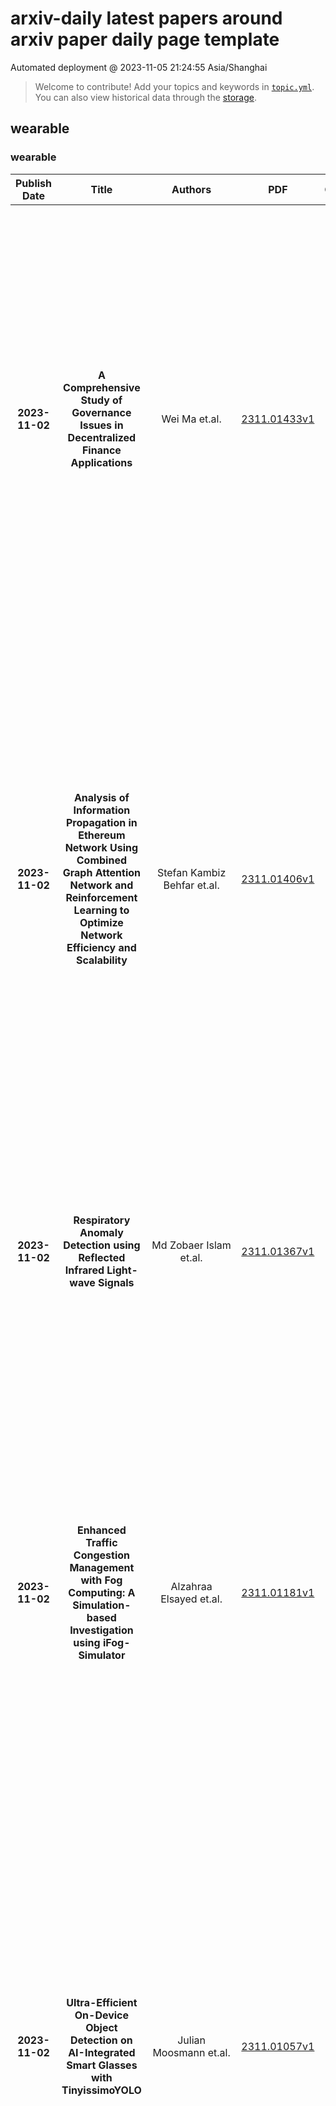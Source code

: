 # arxiv-daily latest papers around arxiv paper daily page template
Automated deployment @ 2023-11-05 21:24:55 Asia/Shanghai
> Welcome to contribute! Add your topics and keywords in [`topic.yml`](https://github.com/wanghaisheng/arxiv-paper-daily-page-template/blob/main/database/topic.yml).
> You can also view historical data through the [storage](https://github.com/wanghaisheng/arxiv-paper-daily-page-template/blob/main/database/storage).

## wearable

### wearable
|Publish Date|Title|Authors|PDF|Code|Abstract|
| :---: | :---: | :---: | :---: | :---: | :---: |
|**2023-11-02**|**A Comprehensive Study of Governance Issues in Decentralized Finance Applications**|Wei Ma et.al.|[2311.01433v1](http://arxiv.org/abs/2311.01433v1)|null|Decentralized finance (DeFi) is a prominent application of smart contracts, representing a novel financial paradigm in contrast to centralized finance. While DeFi applications are rapidly emerging on mainstream blockchain platforms, their quality varies greatly, presenting numerous challenges, particularly in terms of smart contract governance. This paper presents a comprehensive study of governance issues in DeFi applications. Drawing upon insights from industry reports and academic research papers, we develop a governance taxonomy to examine these issues. We collect and analyze 4,446 audit reports from 17 reputable Web3 security companies, categorizing the governance issues according to our constructed taxonomy. In addition, we identify vulnerabilities in the governance design and implementation processes, e.g., flash loan attacks and reentrancy attacks. To aid in the identification of the main topics of governance issues, we employ Natural Language Processing (NLP) techniques. Moreover, we explore the challenges associated with maintaining consistency between the code and the whitepaper in DeFi applications, providing valuable insights for addressing this issue in the future. We build a prototype tool based on artificial intelligence (AI), representing an initial attempt to uncover potential solutions. We validate this prototype across eight DeFi projects, achieving a 56.14% F1 score and a 80% recall. Through this study, we expect to assist the design and development teams of DeFi applications, as well as users, researchers, and regulators, in better understanding and addressing governance challenges, thereby fostering the healthy development of DeFi.|
|**2023-11-02**|**Analysis of Information Propagation in Ethereum Network Using Combined Graph Attention Network and Reinforcement Learning to Optimize Network Efficiency and Scalability**|Stefan Kambiz Behfar et.al.|[2311.01406v1](http://arxiv.org/abs/2311.01406v1)|null|Blockchain technology has revolutionized the way information is propagated in decentralized networks. Ethereum plays a pivotal role in facilitating smart contracts and decentralized applications. Understanding information propagation dynamics in Ethereum is crucial for ensuring network efficiency, security, and scalability. In this study, we propose an innovative approach that utilizes Graph Convolutional Networks (GCNs) to analyze the information propagation patterns in the Ethereum network. The first phase of our research involves data collection from the Ethereum blockchain, consisting of blocks, transactions, and node degrees. We construct a transaction graph representation using adjacency matrices to capture the node embeddings; while our major contribution is to develop a combined Graph Attention Network (GAT) and Reinforcement Learning (RL) model to optimize the network efficiency and scalability. It learns the best actions to take in various network states, ultimately leading to improved network efficiency, throughput, and optimize gas limits for block processing. In the experimental evaluation, we analyze the performance of our model on a large-scale Ethereum dataset. We investigate effectively aggregating information from neighboring nodes capturing graph structure and updating node embeddings using GCN with the objective of transaction pattern prediction, accounting for varying network loads and number of blocks. Not only we design a gas limit optimization model and provide the algorithm, but also to address scalability, we demonstrate the use and implementation of sparse matrices in GraphConv, GraphSAGE, and GAT. The results indicate that our designed GAT-RL model achieves superior results compared to other GCN models in terms of performance. It effectively propagates information across the network, optimizing gas limits for block processing and improving network efficiency.|
|**2023-11-02**|**Respiratory Anomaly Detection using Reflected Infrared Light-wave Signals**|Md Zobaer Islam et.al.|[2311.01367v1](http://arxiv.org/abs/2311.01367v1)|null|In this study, we present a non-contact respiratory anomaly detection method using incoherent light-wave signals reflected from the chest of a mechanical robot that can breathe like human beings. In comparison to existing radar and camera-based sensing systems for vitals monitoring, this technology uses only a low-cost ubiquitous light source (e.g., infrared light emitting diode) and sensor (e.g., photodetector). This light-wave sensing (LWS) system recognizes different breathing anomalies from the variations of light intensity reflected from the chest of the robot within a 0.5m-1.5m range. The anomaly detection model demonstrates up to 96.6% average accuracy in classifying 7 different types of breathing data using machine learning. The model can also detect faulty data collected by the system that does not contain breathing information. The developed system can be utilized at home or healthcare facilities as a smart, non-contact and discreet respiration monitoring method.|
|**2023-11-02**|**Enhanced Traffic Congestion Management with Fog Computing: A Simulation-based Investigation using iFog-Simulator**|Alzahraa Elsayed et.al.|[2311.01181v1](http://arxiv.org/abs/2311.01181v1)|null|Accurate latency computation is essential for the Internet of Things (IoT) since the connected devices generate a vast amount of data that is processed on cloud infrastructure. However, the cloud is not an optimal solution. To overcome this issue, fog computing is used to enable processing at the edge while still allowing communication with the cloud. Many applications rely on fog computing, including traffic management. In this paper, an Intelligent Traffic Congestion Mitigation System (ITCMS) is proposed to address traffic congestion in heavily populated smart cities. The proposed system is implemented using fog computing and tested in a crowded city. Its performance is evaluated based on multiple metrics, such as traffic efficiency, energy savings, reduced latency, average traffic flow rate, and waiting time. The obtained results are compared with similar techniques that tackle the same issue. The results obtained indicate that the execution time of the simulation is 4,538 seconds, and the delay in the application loop is 49.67 seconds. The paper addresses various issues, including CPU usage, heap memory usage, throughput, and the total average delay, which are essential for evaluating the performance of the ITCMS. Our system model is also compared with other models to assess its performance. A comparison is made using two parameters, namely throughput and the total average delay, between the ITCMS, IOV (Internet of Vehicle), and STL (Seasonal-Trend Decomposition Procedure based on LOESS). Consequently, the results confirm that the proposed system outperforms the others in terms of higher accuracy, lower latency, and improved traffic efficiency.|
|**2023-11-02**|**Ultra-Efficient On-Device Object Detection on AI-Integrated Smart Glasses with TinyissimoYOLO**|Julian Moosmann et.al.|[2311.01057v1](http://arxiv.org/abs/2311.01057v1)|null|Smart glasses are rapidly gaining advanced functionality thanks to cutting-edge computing technologies, accelerated hardware architectures, and tiny AI algorithms. Integrating AI into smart glasses featuring a small form factor and limited battery capacity is still challenging when targeting full-day usage for a satisfactory user experience. This paper illustrates the design and implementation of tiny machine-learning algorithms exploiting novel low-power processors to enable prolonged continuous operation in smart glasses. We explore the energy- and latency-efficient of smart glasses in the case of real-time object detection. To this goal, we designed a smart glasses prototype as a research platform featuring two microcontrollers, including a novel milliwatt-power RISC-V parallel processor with a hardware accelerator for visual AI, and a Bluetooth low-power module for communication. The smart glasses integrate power cycling mechanisms, including image and audio sensing interfaces. Furthermore, we developed a family of novel tiny deep-learning models based on YOLO with sub-million parameters customized for microcontroller-based inference dubbed TinyissimoYOLO v1.3, v5, and v8, aiming at benchmarking object detection with smart glasses for energy and latency. Evaluations on the prototype of the smart glasses demonstrate TinyissimoYOLO's 17ms inference latency and 1.59mJ energy consumption per inference while ensuring acceptable detection accuracy. Further evaluation reveals an end-to-end latency from image capturing to the algorithm's prediction of 56ms or equivalently 18 fps, with a total power consumption of 62.9mW, equivalent to a 9.3 hours of continuous run time on a 154mAh battery. These results outperform MCUNet (TinyNAS+TinyEngine), which runs a simpler task (image classification) at just 7.3 fps per second.|
|**2023-11-02**|**On Linear Complementary Pairs of Algebraic Geometry Codes over Finite Fields**|Sanjit Bhowmick et.al.|[2311.01008v1](http://arxiv.org/abs/2311.01008v1)|null|Linear complementary dual (LCD) codes and linear complementary pairs (LCP) of codes have been proposed for new applications as countermeasures against side-channel attacks (SCA) and fault injection attacks (FIA) in the context of direct sum masking (DSM). The countermeasure against FIA may lead to a vulnerability for SCA when the whole algorithm needs to be masked (in environments like smart cards). This led to a variant of the LCD and LCP problems, where several results have been obtained intensively for LCD codes, but only partial results have been derived for LCP codes. Given the gap between the thin results and their particular importance, this paper aims to reduce this by further studying the LCP of codes in special code families and, precisely, the characterisation and construction mechanism of LCP codes of algebraic geometry codes over finite fields. Notably, we propose constructing explicit LCP of codes from elliptic curves. Besides, we also study the security parameters of the derived LCP of codes $(\mathcal{C}, \mathcal{D})$ (notably for cyclic codes), which are given by the minimum distances $d(\mathcal{C})$ and $d(\mathcal{D}^\perp)$. Further, we show that for LCP algebraic geometry codes $(\mathcal{C},\mathcal{D})$, the dual code $\mathcal{C}^\perp$ is equivalent to $\mathcal{D}$ under some specific conditions we exhibit. Finally, we investigate whether MDS LCP of algebraic geometry codes exist (MDS codes are among the most important in coding theory due to their theoretical significance and practical interests). Construction schemes for obtaining LCD codes from any algebraic curve were given in 2018 by Mesnager, Tang and Qi in [``Complementary dual algebraic geometry codes", IEEE Trans. Inform Theory, vol. 64(4), 2390--3297, 2018]. To our knowledge, it is the first time LCP of algebraic geometry codes has been studied.|
|**2023-11-02**|**CML-MOTS: Collaborative Multi-task Learning for Multi-Object Tracking and Segmentation**|Yiming Cui et.al.|[2311.00987v1](http://arxiv.org/abs/2311.00987v1)|null|The advancement of computer vision has pushed visual analysis tasks from still images to the video domain. In recent years, video instance segmentation, which aims to track and segment multiple objects in video frames, has drawn much attention for its potential applications in various emerging areas such as autonomous driving, intelligent transportation, and smart retail. In this paper, we propose an effective framework for instance-level visual analysis on video frames, which can simultaneously conduct object detection, instance segmentation, and multi-object tracking. The core idea of our method is collaborative multi-task learning which is achieved by a novel structure, named associative connections among detection, segmentation, and tracking task heads in an end-to-end learnable CNN. These additional connections allow information propagation across multiple related tasks, so as to benefit these tasks simultaneously. We evaluate the proposed method extensively on KITTI MOTS and MOTS Challenge datasets and obtain quite encouraging results.|
|**2023-11-01**|**Centralized Management of a Wifi Mesh for Autonomous Farms**|Ammar Tahir et.al.|[2311.00887v1](http://arxiv.org/abs/2311.00887v1)|null|Emerging autonomous farming techniques rely on smart devices such as multi-spectral cameras, collecting fine-grained data, and robots performing tasks such as de-weeding, berry-picking, etc. These techniques require a high throughput network, supporting 10s of Mbps per device at the scale of tens to hundreds of devices in a large farm. We conduct a survey across 12 agronomists to understand these networking requirements of farm workloads and perform extensive measurements of WiFi 6 performance in a farm to identify the challenges in meeting them. Our measurements reveal how network capacity is fundamentally limited in such a setting, with severe degradation in network performance due to crop canopy, and spotlight farm networks as an emerging new problem domain that can benefit from smarter network resource management decisions. To that end, we design Cornet, a network for supporting on-farm applications that comprises: (i) a multi-hop mesh of WiFi routers that uses a strategic combination of 2.4GHz and 5GHz bands as informed by our measurements, and (ii) a centralized traffic engineering (TE) system that uses a novel abstraction of resource units to reason about wireless network capacity and make TE decisions (schedule flows, assign flow rates, and select routes and channels). Our evaluation, using testbeds in a farm and trace-driven simulations, shows how Cornet achieves 1.4 $\times$ higher network utilization and better meets application demands, compared to standard wireless mesh strategies.|
|**2023-11-01**|**SAGE: Smart home Agent with Grounded Execution**|Dmitriy Rivkin et.al.|[2311.00772v1](http://arxiv.org/abs/2311.00772v1)|null|This article introduces SAGE (Smart home Agent with Grounded Execution), a framework designed to maximize the flexibility of smart home assistants by replacing manually-defined inference logic with an LLM-powered autonomous agent system. SAGE integrates information about user preferences, device states, and external factors (such as weather and TV schedules) through the orchestration of a collection of tools. SAGE's capabilities include learning user preferences from natural-language utterances, interacting with devices by reading their API documentation, writing code to continuously monitor devices, and understanding natural device references. To evaluate SAGE, we develop a benchmark of 43 highly challenging smart home tasks, where SAGE successfully achieves 23 tasks, significantly outperforming existing LLM-enabled baselines (5/43).|
|**2023-11-01**|**Can Foundation Models Watch, Talk and Guide You Step by Step to Make a Cake?**|Yuwei Bao et.al.|[2311.00738v1](http://arxiv.org/abs/2311.00738v1)|null|Despite tremendous advances in AI, it remains a significant challenge to develop interactive task guidance systems that can offer situated, personalized guidance and assist humans in various tasks. These systems need to have a sophisticated understanding of the user as well as the environment, and make timely accurate decisions on when and what to say. To address this issue, we created a new multimodal benchmark dataset, Watch, Talk and Guide (WTaG) based on natural interaction between a human user and a human instructor. We further proposed two tasks: User and Environment Understanding, and Instructor Decision Making. We leveraged several foundation models to study to what extent these models can be quickly adapted to perceptually enabled task guidance. Our quantitative, qualitative, and human evaluation results show that these models can demonstrate fair performances in some cases with no task-specific training, but a fast and reliable adaptation remains a significant challenge. Our benchmark and baselines will provide a stepping stone for future work on situated task guidance.|
|**2023-11-01**|**Active Noise Control Portable Device Design**|kai Wu et.al.|[2311.00535v1](http://arxiv.org/abs/2311.00535v1)|null|While our world is filled with its own natural sounds that we can't resist enjoying, it is also chock-full of other sounds that can be irritating, this is noise. Noise not only influences the working efficiency but also the human's health. The problem of reducing noise is one of great importance and great difficulty. The problem has been addressed in many ways over the years. The current methods for noise reducing mostly rely on the materials and transmission medium, which are only effective to some extent for the high frequency noise. However, the effective reduction noise method especially for low frequency noise is very limited.   Here we come up with a noise reduction system consist of a sensor to detect the noise in the environment. Then the noise will be sent to an electronic control system to process the noise, which will generate a reverse phase frequency signal to counteract the disturbance. Finally, the processed smaller noise will be broadcasted by the speaker. Through this smart noise reduction system, even the noise with low-frequency can be eliminated.   The system is also integrated with sleep tracking and music player applications. It can also remember and store settings for the same environment, sense temperature, and smart control of home furniture, fire alarm, etc. This smart system can transfer data easily by Wi-Fi or Bluetooth and controlled by its APP.   In this project, we will present a model of the above technology which can be used in various environments to prevent noise pollution and provide a solution to the people who have difficulties finding a peaceful and quiet environment for sleep, work or study.|
|**2023-11-01**|**Misaligned magnetized accretion flows onto spinning black holes: magneto-spin alignment, outflow power and intermittent jets**|Koushik Chatterjee et.al.|[2311.00432v1](http://arxiv.org/abs/2311.00432v1)|null|Magnetic fields regulate black hole (BH) accretion, governing both the inflow and outflow dynamics. When a BH becomes saturated with large-scale vertical magnetic flux, it enters a magnetically-arrested disk (MAD) state. The dynamically-important BH magnetic flux powers highly efficient relativistic outflows (or jets) and sporadically erupts from the BH into the disk midplane. Here we explore the evolution of MADs when the BH and gas angular momentum are misaligned, which is expected to be more common. Using numerical simulations, we find that jets from rapidly spinning, prograde BHs force the inner accretion flow into alignment with the BH spin via the magneto-spin alignment mechanism for disks initially misaligned at $\mathcal{T}\lesssim 60^{\circ}$. Extremely misaligned MAD disks, on the other hand, exhibit intermittent jets that blow out parts of the disk to $\approx 100$ gravitational radii before collapsing, leaving behind hot cavities and magnetized filaments. These intermittent jet mechanism forms a mini-feedback cycle and could explain some cases of X-ray and radio quasi-periodic eruptions observed in dim AGN. Further, we find that (i) for BHs with low power jets, the BH spin and initial disk tilt angle changes the amount of horizon magnetic flux, and (ii) geometrically-thick, misaligned accretion flows do not undergo sustained Lense-Thirring (LT) precession. Thereby, we suggest that low-luminosity accreting BHs ($\dot{M}\ll 10^{-3} \dot{M}_{\rm Edd}$) are not likely to exhibit quasi-periodic oscillations in lightcurves due to LT precession, in agreement with observations of BH X-ray binaries and AGN in the low-hard/quiescent state. Instead, we suggest that magnetic flux eruptions can mimic precession-like motion, such as observed in the M87 jet, by driving large-scale surface waves in the jets.|
|**2023-11-01**|**Survey on Quality Assurance of Smart Contracts**|Zhiyuan Wei et.al.|[2311.00270v2](http://arxiv.org/abs/2311.00270v2)|null|With the increasing adoption of smart contracts, ensuring their security has become a critical concern. Numerous vulnerabilities and attacks have been identified and exploited, resulting in significant financial losses. In response, researchers have developed various tools and techniques to identify and prevent vulnerabilities in smart contracts. In this survey, we present a systematic overview of the quality assurance of smart contracts, covering vulnerabilities, attacks, defenses, and tool support. By classifying vulnerabilities based on known attacks, we can identify patterns and common weaknesses that need to be addressed. Moreover, in order to effectively protect smart contracts, we have created a labeled dataset to evaluate various vulnerability detection tools and compare their effectiveness.|
|**2023-10-31**|**Experimental Demonstration of Coupled Learning in Elastic Networks**|Lauren E. Altman et.al.|[2311.00170v1](http://arxiv.org/abs/2311.00170v1)|null|Coupled learning is a contrastive scheme for tuning the properties of individual elements within a network in order to achieve desired functionality of the system. It takes advantage of physics both to learn using local rules and to "compute" the output response to input data, thus enabling the system to perform decentralized computation without the need for a processor or external memory. We demonstrate a proof-of-concept mechanical network that can learn simple tasks such as self-symmetrizing via iterative tuning of individual spring rest lengths. These mechanical networks could feasibly be scaled and automated to solve increasingly complex tasks, hinting at a new class of "smart" metamaterials.|
|**2023-10-31**|**StairNet: Visual Recognition of Stairs for Human-Robot Locomotion**|Andrew Garrett Kurbis et.al.|[2310.20666v1](http://arxiv.org/abs/2310.20666v1)|null|Human-robot walking with prosthetic legs and exoskeletons, especially over complex terrains such as stairs, remains a significant challenge. Egocentric vision has the unique potential to detect the walking environment prior to physical interactions, which can improve transitions to and from stairs. This motivated us to create the StairNet initiative to support the development of new deep learning models for visual sensing and recognition of stairs, with an emphasis on lightweight and efficient neural networks for onboard real-time inference. In this study, we present an overview of the development of our large-scale dataset with over 515,000 manually labeled images, as well as our development of different deep learning models (e.g., 2D and 3D CNN, hybrid CNN and LSTM, and ViT networks) and training methods (e.g., supervised learning with temporal data and semi-supervised learning with unlabeled images) using our new dataset. We consistently achieved high classification accuracy (i.e., up to 98.8%) with different designs, offering trade-offs between model accuracy and size. When deployed on mobile devices with GPU and NPU accelerators, our deep learning models achieved inference speeds up to 2.8 ms. We also deployed our models on custom-designed CPU-powered smart glasses. However, limitations in the embedded hardware yielded slower inference speeds of 1.5 seconds, presenting a trade-off between human-centered design and performance. Overall, we showed that StairNet can be an effective platform to develop and study new visual perception systems for human-robot locomotion with applications in exoskeleton and prosthetic leg control.|
|**2023-10-31**|**LoRa Multi-Hop Networks for Monitoring Underground Mining Environments**|Luca Scalambrin et.al.|[2310.20515v1](http://arxiv.org/abs/2310.20515v1)|null|Internet of Things applications have gained widespread recognition for their efficacy in typical scenarios, such as smart cities and smart healthcare. Nonetheless, there exist numerous unconventional situations where IoT technologies have not yet been massively applied, though they can be extremely useful. One of such domains is the underground mining sector, where enhancing automation monitoring through wireless communications is of essential significance. In this paper, we focus on the development, implementation, and evaluation of a LoRa-based multi-hop network tailored specifically for monitoring underground mining environments, where data traffic is sporadic, but energy efficiency is of paramount importance. We hence define a synchronization framework that makes it possible for the nodes to sleep for most of the time, waking up only when they need to exchange traffic. Notably, our network achieves a sub 40us proven synchronization accuracy between parent-child pairs with minimum overhead for diverse topologies, rendering it highly viable for subterranean operations. Furthermore, for proper network dimensioning, we model the interplay between network's throughput, frame size, and sampling periods of potential applications. Moreover, we propose a model to estimate devices' duty cycle based on their position within the multi-hop network, along with empirical observations for its validation. The proposed models make it possible to optimize the network's performance to meet the specific demands that can arise from the different subterranean use cases, in which robustness, low power operation, and compliance with radio-frequency regulations are key requirements that must be met.|
|**2023-10-31**|**A Machine Learning-Based Framework for Clustering Residential Electricity Load Profiles to Enhance Demand Response Programs**|Vasilis Michalakopoulos et.al.|[2310.20367v1](http://arxiv.org/abs/2310.20367v1)|null|Load shapes derived from smart meter data are frequently employed to analyze daily energy consumption patterns, particularly in the context of applications like Demand Response (DR). Nevertheless, one of the most important challenges to this endeavor lies in identifying the most suitable consumer clusters with similar consumption behaviors. In this paper, we present a novel machine learning based framework in order to achieve optimal load profiling through a real case study, utilizing data from almost 5000 households in London. Four widely used clustering algorithms are applied specifically K-means, K-medoids, Hierarchical Agglomerative Clustering and Density-based Spatial Clustering. An empirical analysis as well as multiple evaluation metrics are leveraged to assess those algorithms. Following that, we redefine the problem as a probabilistic classification one, with the classifier emulating the behavior of a clustering algorithm,leveraging Explainable AI (xAI) to enhance the interpretability of our solution. According to the clustering algorithm analysis the optimal number of clusters for this case is seven. Despite that, our methodology shows that two of the clusters, almost 10\% of the dataset, exhibit significant internal dissimilarity and thus it splits them even further to create nine clusters in total. The scalability and versatility of our solution makes it an ideal choice for power utility companies aiming to segment their users for creating more targeted Demand Response programs.|
|**2023-10-31**|**Enhancing the Spatial Awareness Capability of Multi-Modal Large Language Model**|Yongqiang Zhao et.al.|[2310.20357v2](http://arxiv.org/abs/2310.20357v2)|null|The Multi-Modal Large Language Model (MLLM) refers to an extension of the Large Language Model (LLM) equipped with the capability to receive and infer multi-modal data. Spatial awareness stands as one of the crucial abilities of MLLM, encompassing diverse skills related to understanding spatial relationships among objects and between objects and the scene area. Industries such as autonomous driving, smart healthcare, robotics, virtual, and augmented reality heavily demand MLLM's spatial awareness capabilities. However, there exists a noticeable gap between the current spatial awareness capabilities of MLLM and the requirements set by human needs. To address this issue, this paper proposes using more precise spatial position information between objects to guide MLLM in providing more accurate responses to user-related inquiries. Specifically, for a particular multi-modal task, we utilize algorithms for acquiring geometric spatial information and scene graphs to obtain relevant geometric spatial information and scene details of objects involved in the query. Subsequently, based on this information, we direct MLLM to address spatial awareness-related queries posed by the user. Extensive experiments were conducted in benchmarks such as MME, MM-Vet, and other multi-modal large language models. The experimental results thoroughly confirm the efficacy of the proposed method in enhancing the spatial awareness tasks and associated tasks of MLLM.|
|**2023-10-31**|**Energy-Aware Adaptive Sampling for Self-Sustainability in Resource-Constrained IoT Devices**|Marco Giordano et.al.|[2310.20331v1](http://arxiv.org/abs/2310.20331v1)|[link](https://github.com/ETH-PBL/EcoTrack)|In the ever-growing Internet of Things (IoT) landscape, smart power management algorithms combined with energy harvesting solutions are crucial to obtain self-sustainability. This paper presents an energy-aware adaptive sampling rate algorithm designed for embedded deployment in resource-constrained, battery-powered IoT devices. The algorithm, based on a finite state machine (FSM) and inspired by Transmission Control Protocol (TCP) Reno's additive increase and multiplicative decrease, maximizes sensor sampling rates, ensuring power self-sustainability without risking battery depletion. Moreover, we characterized our solar cell with data acquired over 48 days and used the model created to obtain energy data from an open-source world-wide dataset. To validate our approach, we introduce the EcoTrack device, a versatile device with global navigation satellite system (GNSS) capabilities and Long-Term Evolution Machine Type Communication (LTE-M) connectivity, supporting MQTT protocol for cloud data relay. This multi-purpose device can be used, for instance, as a health and safety wearable, remote hazard monitoring system, or as a global asset tracker. The results, validated on data from three different European cities, show that the proposed algorithm enables self-sustainability while maximizing sampled locations per day. In experiments conducted with a 3000 mAh battery capacity, the algorithm consistently maintained a minimum of 24 localizations per day and achieved peaks of up to 3000.|
|**2023-10-31**|**Pose-to-Motion: Cross-Domain Motion Retargeting with Pose Prior**|Qingqing Zhao et.al.|[2310.20249v1](http://arxiv.org/abs/2310.20249v1)|null|Creating believable motions for various characters has long been a goal in computer graphics. Current learning-based motion synthesis methods depend on extensive motion datasets, which are often challenging, if not impossible, to obtain. On the other hand, pose data is more accessible, since static posed characters are easier to create and can even be extracted from images using recent advancements in computer vision. In this paper, we utilize this alternative data source and introduce a neural motion synthesis approach through retargeting. Our method generates plausible motions for characters that have only pose data by transferring motion from an existing motion capture dataset of another character, which can have drastically different skeletons. Our experiments show that our method effectively combines the motion features of the source character with the pose features of the target character, and performs robustly with small or noisy pose data sets, ranging from a few artist-created poses to noisy poses estimated directly from images. Additionally, a conducted user study indicated that a majority of participants found our retargeted motion to be more enjoyable to watch, more lifelike in appearance, and exhibiting fewer artifacts. Project page: https://cyanzhao42.github.io/pose2motion|
|**2023-10-31**|**A Comparative Evaluation of Automated Analysis Tools for Solidity Smart Contracts**|Zhiyuan Wei et.al.|[2310.20212v3](http://arxiv.org/abs/2310.20212v3)|[link](https://github.com/bit-smartcontract-analysis/smartcontract-benchmark)|Blockchain smart contracts have emerged as a transformative force in the digital realm, spawning a diverse range of compelling applications. Since solidity smart contracts across various domains manage trillions of dollars in virtual coins, they become a prime target for attacks. One of the primary challenges is keeping abreast of the latest techniques and tools for developing secure smart contracts and examining those already deployed. In this paper, we seek to address these challenges from four aspects: (1) We begin by examining ten automatic tools, specifically focusing on their methodologies and their ability to identify vulnerabilities in solidity smart contracts. (2) We propose a novel criterion for evaluating these tools, based on the ISO/IEC 25010 standard. (3) To facilitate the evaluation of the selected tools, we construct a benchmark that encompasses two distinct datasets: a collection of 389 labelled smart contracts and a scaled set of 20,000 unique cases from real-world contracts. (4) We provide a comparison of the selected tools, offering insights into their strengths and weaknesses and highlighting areas where further improvements are needed. Through this evaluation, we hope to provide developers and researchers with valuable guidance on selecting and using smart contract analysis tools and contribute to the ongoing efforts to improve the security and reliability of smart contracts.|
|**2023-10-30**|**Deep Learning for Spatiotemporal Big Data: A Vision on Opportunities and Challenges**|Zhe Jiang et.al.|[2310.19957v1](http://arxiv.org/abs/2310.19957v1)|null|With advancements in GPS, remote sensing, and computational simulation, an enormous volume of spatiotemporal data is being collected at an increasing speed from various application domains, spanning Earth sciences, agriculture, smart cities, and public safety. Such emerging geospatial and spatiotemporal big data, coupled with recent advances in deep learning technologies, foster new opportunities to solve problems that have not been possible before. For instance, remote sensing researchers can potentially train a foundation model using Earth imagery big data for numerous land cover and land use modeling tasks. Coastal modelers can train AI surrogates to speed up numerical simulations. However, the distinctive characteristics of spatiotemporal big data pose new challenges for deep learning technologies. This vision paper introduces various types of spatiotemporal big data, discusses new research opportunities in the realm of deep learning applied to spatiotemporal big data, lists the unique challenges, and identifies several future research needs.|
|**2023-10-30**|**A Perceptual Shape Loss for Monocular 3D Face Reconstruction**|Christopher Otto et.al.|[2310.19580v1](http://arxiv.org/abs/2310.19580v1)|null|Monocular 3D face reconstruction is a wide-spread topic, and existing approaches tackle the problem either through fast neural network inference or offline iterative reconstruction of face geometry. In either case carefully-designed energy functions are minimized, commonly including loss terms like a photometric loss, a landmark reprojection loss, and others. In this work we propose a new loss function for monocular face capture, inspired by how humans would perceive the quality of a 3D face reconstruction given a particular image. It is widely known that shading provides a strong indicator for 3D shape in the human visual system. As such, our new 'perceptual' shape loss aims to judge the quality of a 3D face estimate using only shading cues. Our loss is implemented as a discriminator-style neural network that takes an input face image and a shaded render of the geometry estimate, and then predicts a score that perceptually evaluates how well the shaded render matches the given image. This 'critic' network operates on the RGB image and geometry render alone, without requiring an estimate of the albedo or illumination in the scene. Furthermore, our loss operates entirely in image space and is thus agnostic to mesh topology. We show how our new perceptual shape loss can be combined with traditional energy terms for monocular 3D face optimization and deep neural network regression, improving upon current state-of-the-art results.|
|**2023-10-30**|**Towards Grouping in Large Scenes with Occlusion-aware Spatio-temporal Transformers**|Jinsong Zhang et.al.|[2310.19447v1](http://arxiv.org/abs/2310.19447v1)|null|Group detection, especially for large-scale scenes, has many potential applications for public safety and smart cities. Existing methods fail to cope with frequent occlusions in large-scale scenes with multiple people, and are difficult to effectively utilize spatio-temporal information. In this paper, we propose an end-to-end framework,GroupTransformer, for group detection in large-scale scenes. To deal with the frequent occlusions caused by multiple people, we design an occlusion encoder to detect and suppress severely occluded person crops. To explore the potential spatio-temporal relationship, we propose spatio-temporal transformers to simultaneously extract trajectory information and fuse inter-person features in a hierarchical manner. Experimental results on both large-scale and small-scale scenes demonstrate that our method achieves better performance compared with state-of-the-art methods. On large-scale scenes, our method significantly boosts the performance in terms of precision and F1 score by more than 10%. On small-scale scenes, our method still improves the performance of F1 score by more than 5%. The project page with code can be found at http://cic.tju.edu.cn/faculty/likun/projects/GroupTrans.|
|**2023-10-29**|**Open Problems in DAOs**|Joshua Z. Tan et.al.|[2310.19201v1](http://arxiv.org/abs/2310.19201v1)|null|Decentralized autonomous organizations (DAOs) are a new, rapidly-growing class of organizations governed by smart contracts. Here we describe how researchers can contribute to the emerging science of DAOs and other digitally-constituted organizations. From granular privacy primitives to mechanism designs to model laws, we identify high-impact problems in the DAO ecosystem where existing gaps might be tackled through a new data set or by applying tools and ideas from existing research fields such as political science, computer science, economics, law, and organizational science. Our recommendations encompass exciting research questions as well as promising business opportunities. We call on the wider research community to join the global effort to invent the next generation of organizations.|
|**2023-10-29**|**A Survey on Watching Social Issue Videos among YouTube and TikTok Users**|Shuo Niu et.al.|[2310.19193v1](http://arxiv.org/abs/2310.19193v1)|null|The openness and influence of video-sharing platforms (VSPs) such as YouTube and TikTok attracted creators to share videos on various social issues. Although social issue videos (SIVs) affect public opinions and breed misinformation, how VSP users obtain information and interact with SIVs is under-explored. This work surveyed 659 YouTube and 127 TikTok users to understand the motives for consuming SIVs on VSPs. We found that VSP users are primarily motivated by the information and entertainment gratifications to use the platform. VSP users use SIVs for information-seeking purposes and find YouTube and TikTok convenient to interact with SIVs. VSP users moderately watch SIVs for entertainment and inactively engage in social interactions. SIV consumption is associated with information and socialization gratifications of the platform. VSP users appreciate the diversity of information and opinions but would also do their own research and are concerned about the misinformation and echo chamber problems.|
|**2023-10-29**|**SALMA: Arabic Sense-Annotated Corpus and WSD Benchmarks**|Mustafa Jarrar et.al.|[2310.19029v1](http://arxiv.org/abs/2310.19029v1)|null|SALMA, the first Arabic sense-annotated corpus, consists of ~34K tokens, which are all sense-annotated. The corpus is annotated using two different sense inventories simultaneously (Modern and Ghani). SALMA novelty lies in how tokens and senses are associated. Instead of linking a token to only one intended sense, SALMA links a token to multiple senses and provides a score to each sense. A smart web-based annotation tool was developed to support scoring multiple senses against a given word. In addition to sense annotations, we also annotated the corpus using six types of named entities. The quality of our annotations was assessed using various metrics (Kappa, Linear Weighted Kappa, Quadratic Weighted Kappa, Mean Average Error, and Root Mean Square Error), which show very high inter-annotator agreement. To establish a Word Sense Disambiguation baseline using our SALMA corpus, we developed an end-to-end Word Sense Disambiguation system using Target Sense Verification. We used this system to evaluate three Target Sense Verification models available in the literature. Our best model achieved an accuracy with 84.2% using Modern and 78.7% using Ghani. The full corpus and the annotation tool are open-source and publicly available at https://sina.birzeit.edu/salma/.|
|**2023-10-29**|**Securing Refugee Identity: A Literature Review on Blockchain-based Smart Contract**|Md Taimur Ahad et.al.|[2310.19018v1](http://arxiv.org/abs/2310.19018v1)|null|Identity documentation for refugees is a complex process and crucial for host nations. A secured identity management system ensures both security and the efficient provision of services for the host nation and the donor organizations. Realizing the benefits, a handful of studies enriched the blockchain-based security identification for refugees. The research studies presented the introductory, conceptual, and practical solution related to the blockchain-based smart contract. There is a common agreement in the studies that blockchain-based smart contract not only streamlines refugee identity verification but also safeguards against unauthorized entries. Since it is a technology as well, it has been essential to know the present status of the technology in the social context. In such a situation it becomes essential to review the existing research studies to provide insight for future studies. In this study, we reviewed current studies using a thematic approach. Our findings suggest researchers are more inclined to provide conceptual models as the models are important in advancing technology; however, the models need to be implemented for practical advances. However, the main contribution of this study is that this study gathers current efforts in smart contract-based refugee identity management. This study is important for the refugee host nations as well as for stakeholders. Knowledge gained from the study is expected to provide insight into how the technology can be developed using existing theory and implementation frameworks.|
|**2023-10-29**|**End-to-End Autoregressive Retrieval via Bootstrapping for Smart Reply Systems**|Benjamin Towle et.al.|[2310.18956v1](http://arxiv.org/abs/2310.18956v1)|null|Reply suggestion systems represent a staple component of many instant messaging and email systems. However, the requirement to produce sets of replies, rather than individual replies, makes the task poorly suited for out-of-the-box retrieval architectures, which only consider individual message-reply similarity. As a result, these system often rely on additional post-processing modules to diversify the outputs. However, these approaches are ultimately bottlenecked by the performance of the initial retriever, which in practice struggles to present a sufficiently diverse range of options to the downstream diversification module, leading to the suggestions being less relevant to the user. In this paper, we consider a novel approach that radically simplifies this pipeline through an autoregressive text-to-text retrieval model, that learns the smart reply task end-to-end from a dataset of (message, reply set) pairs obtained via bootstrapping. Empirical results show this method consistently outperforms a range of state-of-the-art baselines across three datasets, corresponding to a 5.1%-17.9% improvement in relevance, and a 0.5%-63.1% improvement in diversity compared to the best baseline approach. We make our code publicly available.|
|**2023-10-29**|**Peer-to-Peer Deep Learning for Beyond-5G IoT**|Srinivasa Pranav et.al.|[2310.18861v1](http://arxiv.org/abs/2310.18861v1)|null|We present P2PL, a practical multi-device peer-to-peer deep learning algorithm that, unlike the federated learning paradigm, does not require coordination from edge servers or the cloud. This makes P2PL well-suited for the sheer scale of beyond-5G computing environments like smart cities that otherwise create range, latency, bandwidth, and single point of failure issues for federated approaches.   P2PL introduces max norm synchronization to catalyze training, retains on-device deep model training to preserve privacy, and leverages local inter-device communication to implement distributed consensus. Each device iteratively alternates between two phases: 1) on-device learning and 2) distributed cooperation where they combine model parameters with nearby devices. We empirically show that all participating devices achieve the same test performance attained by federated and centralized training -- even with 100 devices and relaxed singly stochastic consensus weights. We extend these experimental results to settings with diverse network topologies, sparse and intermittent communication, and non-IID data distributions.|

